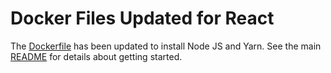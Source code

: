 # Docker Files Updated for React
The [Dockerfile](Dockerfile) has been updated to install Node JS and Yarn.  See the main [README](../../README.md) for details about getting started.
